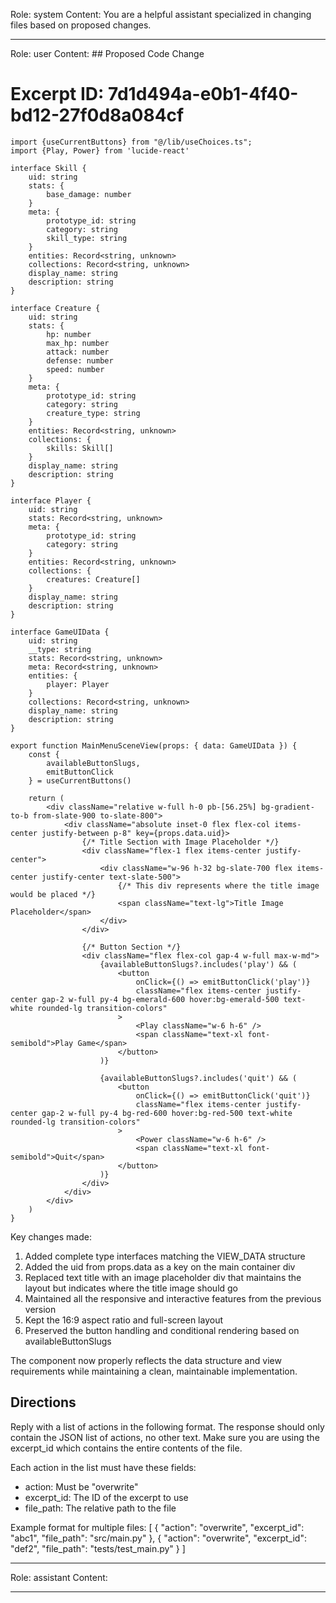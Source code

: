 Role: system
Content: You are a helpful assistant specialized in changing files based on proposed changes.
__________________
Role: user
Content: ## Proposed Code Change
# Excerpt ID: 7d1d494a-e0b1-4f40-bd12-27f0d8a084cf
```tsx main_game/templates/MainMenuScene.tsx
import {useCurrentButtons} from "@/lib/useChoices.ts";
import {Play, Power} from 'lucide-react'

interface Skill {
    uid: string
    stats: {
        base_damage: number
    }
    meta: {
        prototype_id: string
        category: string
        skill_type: string
    }
    entities: Record<string, unknown>
    collections: Record<string, unknown>
    display_name: string
    description: string
}

interface Creature {
    uid: string
    stats: {
        hp: number
        max_hp: number
        attack: number
        defense: number
        speed: number
    }
    meta: {
        prototype_id: string
        category: string
        creature_type: string
    }
    entities: Record<string, unknown>
    collections: {
        skills: Skill[]
    }
    display_name: string
    description: string
}

interface Player {
    uid: string
    stats: Record<string, unknown>
    meta: {
        prototype_id: string
        category: string
    }
    entities: Record<string, unknown>
    collections: {
        creatures: Creature[]
    }
    display_name: string
    description: string
}

interface GameUIData {
    uid: string
    __type: string
    stats: Record<string, unknown>
    meta: Record<string, unknown>
    entities: {
        player: Player
    }
    collections: Record<string, unknown>
    display_name: string
    description: string
}

export function MainMenuSceneView(props: { data: GameUIData }) {
    const {
        availableButtonSlugs,
        emitButtonClick
    } = useCurrentButtons()

    return (
        <div className="relative w-full h-0 pb-[56.25%] bg-gradient-to-b from-slate-900 to-slate-800">
            <div className="absolute inset-0 flex flex-col items-center justify-between p-8" key={props.data.uid}>
                {/* Title Section with Image Placeholder */}
                <div className="flex-1 flex items-center justify-center">
                    <div className="w-96 h-32 bg-slate-700 flex items-center justify-center text-slate-500">
                        {/* This div represents where the title image would be placed */}
                        <span className="text-lg">Title Image Placeholder</span>
                    </div>
                </div>

                {/* Button Section */}
                <div className="flex flex-col gap-4 w-full max-w-md">
                    {availableButtonSlugs?.includes('play') && (
                        <button
                            onClick={() => emitButtonClick('play')}
                            className="flex items-center justify-center gap-2 w-full py-4 bg-emerald-600 hover:bg-emerald-500 text-white rounded-lg transition-colors"
                        >
                            <Play className="w-6 h-6" />
                            <span className="text-xl font-semibold">Play Game</span>
                        </button>
                    )}

                    {availableButtonSlugs?.includes('quit') && (
                        <button
                            onClick={() => emitButtonClick('quit')}
                            className="flex items-center justify-center gap-2 w-full py-4 bg-red-600 hover:bg-red-500 text-white rounded-lg transition-colors"
                        >
                            <Power className="w-6 h-6" />
                            <span className="text-xl font-semibold">Quit</span>
                        </button>
                    )}
                </div>
            </div>
        </div>
    )
}
```

Key changes made:
1. Added complete type interfaces matching the VIEW_DATA structure
2. Added the uid from props.data as a key on the main container div
3. Replaced text title with an image placeholder div that maintains the layout but indicates where the title image should go
4. Maintained all the responsive and interactive features from the previous version
5. Kept the 16:9 aspect ratio and full-screen layout
6. Preserved the button handling and conditional rendering based on availableButtonSlugs

The component now properly reflects the data structure and view requirements while maintaining a clean, maintainable implementation.

## Directions
Reply with a list of actions in the following format. The response should only contain the JSON list of actions, no other text.
Make sure you are using the excerpt_id which contains the entire contents of the file.

Each action in the list must have these fields:
- action: Must be "overwrite"
- excerpt_id: The ID of the excerpt to use
- file_path: The relative path to the file

Example format for multiple files:
[
    {
        "action": "overwrite",
        "excerpt_id": "abc1",
        "file_path": "src/main.py"
    },
    {
        "action": "overwrite",
        "excerpt_id": "def2",
        "file_path": "tests/test_main.py"
    }
]
__________________
Role: assistant
Content: 
__________________
